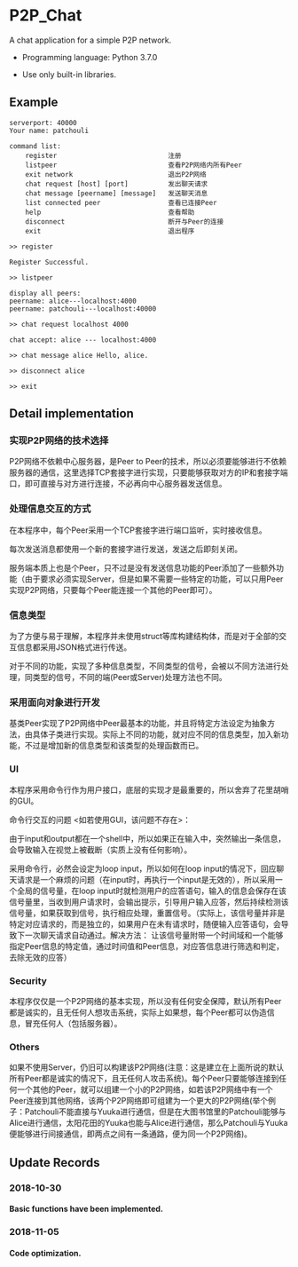 # P2P_Chat

A chat application for a simple P2P network.

- Programming language: Python 3.7.0

- Use only built-in libraries.

## Example

    serverport: 40000
    Your name: patchouli
    
    command list:
        register                            注册
        listpeer                            查看P2P网络内所有Peer
        exit network                        退出P2P网络
        chat request [host] [port]          发出聊天请求
        chat message [peername] [message]   发送聊天消息
        list connected peer                 查看已连接Peer
        help                                查看帮助
        disconnect                          断开与Peer的连接
        exit                                退出程序
    
    >> register
    
    Register Successful.
    
    >> listpeer
    
    display all peers:
    peername: alice---localhost:4000
    peername: patchouli---localhost:40000
    
    >> chat request localhost 4000
    
    chat accept: alice --- localhost:4000
    
    >> chat message alice Hello, alice.
    
    >> disconnect alice
    
    >> exit

## Detail implementation

### 实现P2P网络的技术选择

P2P网络不依赖中心服务器，是Peer to Peer的技术，所以必须要能够进行不依赖服务器的通信，这里选择TCP套接字进行实现，只要能够获取对方的IP和套接字端口，即可直接与对方进行连接，不必再向中心服务器发送信息。

### 处理信息交互的方式

在本程序中，每个Peer采用一个TCP套接字进行端口监听，实时接收信息。

每次发送消息都使用一个新的套接字进行发送，发送之后即刻关闭。

服务端本质上也是个Peer，只不过是没有发送信息功能的Peer添加了一些额外功能（由于要求必须实现Server，但是如果不需要一些特定的功能，可以只用Peer实现P2P网络，只要每个Peer能连接一个其他的Peer即可）。

### 信息类型

为了方便与易于理解，本程序并未使用struct等库构建结构体，而是对于全部的交互信息都采用JSON格式进行传送。

对于不同的功能，实现了多种信息类型，不同类型的信号，会被以不同方法进行处理，同类型的信号，不同的端(Peer或Server)处理方法也不同。

### 采用面向对象进行开发

基类Peer实现了P2P网络中Peer最基本的功能，并且将特定方法设定为抽象方法，由具体子类进行实现。实际上不同的功能，就对应不同的信息类型，加入新功能，不过是增加新的信息类型和该类型的处理函数而已。

### UI
本程序采用命令行作为用户接口，底层的实现才是最重要的，所以舍弃了花里胡哨的GUI。

命令行交互的问题 <如若使用GUI，该问题不存在>：

由于input和output都在一个shell中，所以如果正在输入中，突然输出一条信息，会导致输入在视觉上被截断（实质上没有任何影响）。

采用命令行，必然会设定为loop input，所以如何在loop input的情况下，回应聊天请求是一个麻烦的问题（在input时，再执行一个input是无效的），所以采用一个全局的信号量，在loop input时就检测用户的应答语句，输入的信息会保存在该信号量里，当收到用户请求时，会输出提示，引导用户输入应答，然后持续检测该信号量，如果获取到信号，执行相应处理，重置信号。（实际上，该信号量并非是特定对应请求的，而是独立的，如果用户在未有请求时，随便输入应答语句，会导致下一次聊天请求自动通过。解决方法： 让该信号量附带一个时间域和一个能够指定Peer信息的特定值，通过时间值和Peer信息，对应答信息进行筛选和判定，去除无效的应答）

### Security

本程序仅仅是一个P2P网络的基本实现，所以没有任何安全保障，默认所有Peer都是诚实的，且无任何人想攻击系统，实际上如果想，每个Peer都可以伪造信息，冒充任何人（包括服务器）。

### Others

如果不使用Server，仍旧可以构建该P2P网络(注意：这是建立在上面所说的默认所有Peer都是诚实的情况下，且无任何人攻击系统)。每个Peer只要能够连接到任何一个其他的Peer，就可以组建一个小的P2P网络，如若该P2P网络中有一个Peer连接到其他网络，该两个P2P网络即可组建为一个更大的P2P网络(举个例子：Patchouli不能直接与Yuuka进行通信，但是在大图书馆里的Patchouli能够与Alice进行通信，太阳花田的Yuuka也能与Alice进行通信，那么Patchouli与Yuuka便能够进行间接通信，即两点之间有一条通路，便为同一个P2P网络)。

## Update Records

### 2018-10-30

#### Basic functions have been implemented.

### 2018-11-05

#### Code optimization.
